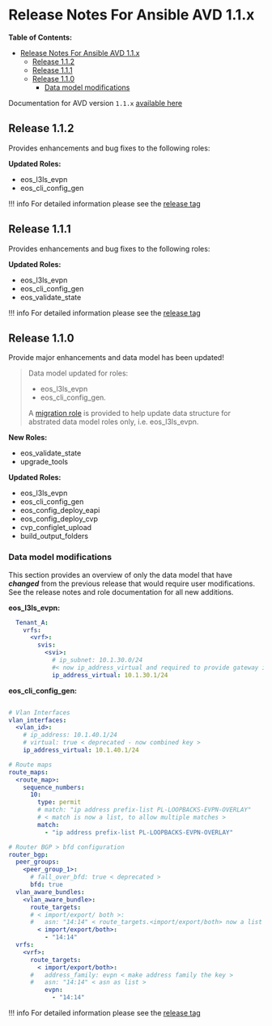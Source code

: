 # Release Notes For Ansible AVD 1.1.x

**Table of Contents:**

- [Release Notes For Ansible AVD 1.1.x](#release-notes-for-ansible-avd-11x)
  - [Release 1.1.2](#release-112)
  - [Release 1.1.1](#release-111)
  - [Release 1.1.0](#release-110)
    - [Data model modifications](#data-model-modifications)

Documentation for AVD version `1.1.x` [available here](https://www.avd.sh/en/releases-v1.1.x/)

## Release 1.1.2

Provides enhancements and bug fixes to the following roles:

**Updated Roles:**

- eos_l3ls_evpn
- eos_cli_config_gen

!!! info
    For detailed information please see the [release tag](https://github.com/aristanetworks/ansible-avd/releases/tag/v1.1.2)

## Release 1.1.1

Provides enhancements and bug fixes to the following roles:

**Updated Roles:**

- eos_l3ls_evpn
- eos_cli_config_gen
- eos_validate_state

!!! info
    For detailed information please see the [release tag](https://github.com/aristanetworks/ansible-avd/releases/tag/v1.1.1)

## Release 1.1.0

Provide major enhancements and data model has been updated!

> Data model updated for roles:
> - eos_l3ls_evpn
> - eos_cli_config_gen.
>
> A  [migration role](https://www.avd.sh/en/latest/roles/upgrade_tools/) is provided to help update data structure for abstrated data model roles only, i.e. eos_l3ls_evpn.

**New Roles:**

- eos_validate_state
- upgrade_tools

**Updated Roles:**

- eos_l3ls_evpn
- eos_cli_config_gen
- eos_config_deploy_eapi
- eos_config_deploy_cvp
- cvp_configlet_upload
- build_output_folders

### Data model modifications

This section provides an overview of only the data model that have ***changed*** from the previous release that would require user modifications. See the release notes and role documentation for all new additions.

**eos_l3ls_evpn:**

```yaml
  Tenant_A:
    vrfs:
      <vrf>:
        svis:
          <svi>:
            # ip_subnet: 10.1.30.0/24
            #< now ip_address_virtual and required to provide gateway ip as opposed to network.>
            ip_address_virtual: 10.1.30.1/24
```

**eos_cli_config_gen:**

```yaml

# Vlan Interfaces
vlan_interfaces:
  <vlan_id>:
    # ip_address: 10.1.40.1/24
    # virtual: true < deprecated - now combined key >
    ip_address_virtual: 10.1.40.1/24

# Route maps
route_maps:
  <route_map>:
    sequence_numbers:
      10:
        type: permit
        # match: "ip address prefix-list PL-LOOPBACKS-EVPN-OVERLAY"
        # < match is now a list, to allow multiple matches >
        match:
          - "ip address prefix-list PL-LOOPBACKS-EVPN-OVERLAY"

# Router BGP > bfd configuration
router_bgp:
  peer_groups:
    <peer_group_1>:
      # fall_over_bfd: true < deprecated >
      bfd: true
  vlan_aware_bundles:
    <vlan_aware_bundle>:
      route_targets:
      # < import/export/ both >:
      #   asn: "14:14" < route_targets.<import/export/both> now a list >
        < import/export/both>:
          - "14:14"
  vrfs:
    <vrf>:
      route_targets:
        < import/export/both>:
      #   address_family: evpn < make address family the key >
      #   asn: "14:14" < asn as list >
          evpn:
            - "14:14"
```
!!! info
    For detailed information please see the [release tag](https://github.com/aristanetworks/ansible-avd/releases/tag/v1.1.0)
